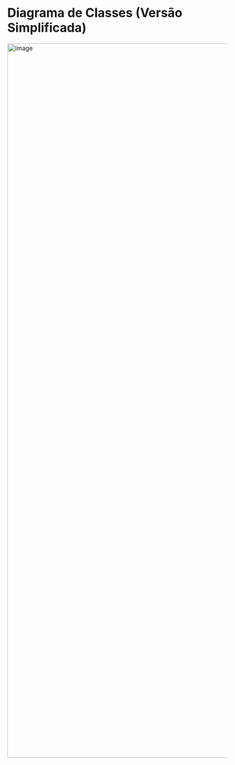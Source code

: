 # Diagrama de Classes (Versão Simplificada)

<img width="762" height="1630" alt="image" src="https://github.com/user-attachments/assets/a1e98b60-1ea9-4b76-a686-4eeb963fb056" />
